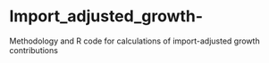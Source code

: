 # Import_adjusted_growth-
Methodology and R code for calculations of import-adjusted growth contributions
